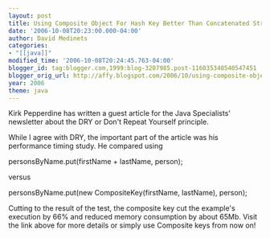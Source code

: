 ```yaml
---
layout: post
title: Using Composite Object For Hash Key Better Than Concatenated String
date: '2006-10-08T20:23:00.000-04:00'
author: David Medinets
categories:
- "[[java]]"
modified_time: '2006-10-08T20:24:45.763-04:00'
blogger_id: tag:blogger.com,1999:blog-3207985.post-116035348540547451
blogger_orig_url: http://affy.blogspot.com/2006/10/using-composite-object-for-hash-key.md
year: 2006
theme: java
---
```


Kirk Pepperdine has written a guest article for the Java Specialists' newsletter about the DRY or Don't Repeat Yourself
principle.


While I agree with DRY, the important part of the article was his performance timing study. He compared using

personsByName.put(firstName + lastName, person);

versus

personsByName.put(new CompositeKey(firstName, lastName), person);

Cutting to the result of the test, the composite key cut the example's execution by 66% and reduced memory consumption
by about 65Mb. Visit the link above for more details or simply use Composite keys from now on!